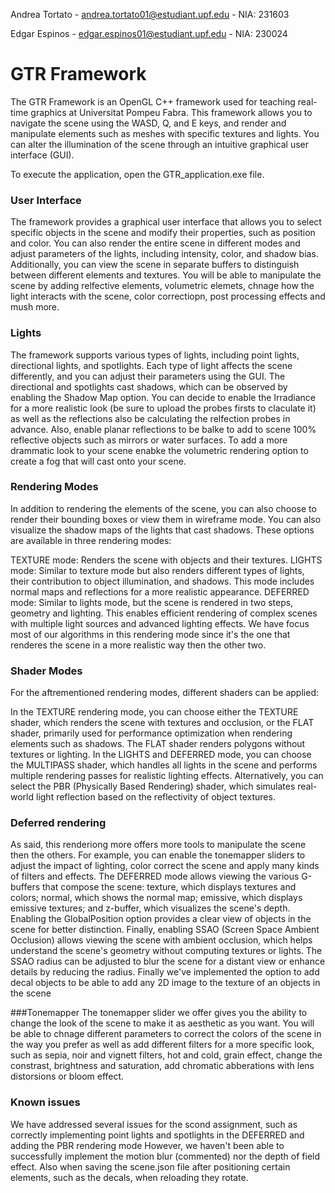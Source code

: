 Andrea Tortato - andrea.tortato01@estudiant.upf.edu - NIA: 231603

Edgar Espinos - edgar.espinos01@estudiant.upf.edu - NIA: 230024

# GTR Framework
The GTR Framework is an OpenGL C++ framework used for teaching real-time graphics at Universitat Pompeu Fabra. This framework allows you to navigate the scene using the WASD, Q, and E keys, and render and manipulate elements such as meshes with specific textures and lights. You can alter the illumination of the scene through an intuitive graphical user interface (GUI).

To execute the application, open the GTR_application.exe file.

### User Interface
The framework provides a graphical user interface that allows you to select specific objects in the scene and modify their properties, such as position and color. You can also render the entire scene in different modes and adjust parameters of the lights, including intensity, color, and shadow bias. Additionally, you can view the scene in separate buffers to distinguish between different elements and textures.
You will be able to manipulate the scene by adding relfective elements, volumetric elemets, chnage how the light interacts with the scene, color correctiopn, post processing effects and mush more.

### Lights
The framework supports various types of lights, including point lights, directional lights, and spotlights. Each type of light affects the scene differently, and you can adjust their parameters using the GUI. The directional and spotlights cast shadows, which can be observed by enabling the Shadow Map option.
You can decide to enable the Irradiance for a more realistic look (be sure to upload the probes firsts to claculate it) as well as the reflections also be calculating the relfection probes in advance. Also, enable planar reflections to be balke to add to scene 100% reflective objects such as mirrors or water surfaces.
To add a more drammatic look to your scene enabke the volumetric rendering option to create a fog that will cast onto your scene.

### Rendering Modes
In addition to rendering the elements of the scene, you can also choose to render their bounding boxes or view them in wireframe mode. You can also visualize the shadow maps of the lights that cast shadows. These options are available in three rendering modes:

TEXTURE mode: Renders the scene with objects and their textures.
LIGHTS mode: Similar to texture mode but also renders different types of lights, their contribution to object illumination, and shadows. This mode includes normal maps and reflections for a more realistic appearance.
DEFERRED mode: Similar to lights mode, but the scene is rendered in two steps, geometry and lighting. This enables efficient rendering of complex scenes with multiple light sources and advanced lighting effects.
We have focus most of our algorithms in this rendering mode since it's the one that renderes the scene in a more realistic way then the other two.

### Shader Modes
For the aftrementioned rendering modes, different shaders can be applied:

In the TEXTURE rendering mode, you can choose either the TEXTURE shader, which renders the scene with textures and occlusion, or the FLAT shader, primarily used for performance optimization when rendering elements such as shadows. The FLAT shader renders polygons without textures or lighting.
In the LIGHTS and DEFERRED mode, you can choose the MULTIPASS shader, which handles all lights in the scene and performs multiple rendering passes for realistic lighting effects. Alternatively, you can select the PBR (Physically Based Rendering) shader, which simulates real-world light reflection based on the reflectivity of object textures.

### Deferred rendering
As said, this renderiong more offers more tools to manipulate the scene then the others. For example, you can enable the tonemapper sliders to adjust the impact of lighting, color correct the scene and apply many kinds of filters and effects. The DEFERRED mode allows viewing the various G-buffers that compose the scene: texture, which displays textures and colors; normal, which shows the normal map; emissive, which displays emissive textures; and z-buffer, which visualizes the scene's depth. Enabling the GlobalPosition option provides a clear view of objects in the scene for better distinction. Finally, enabling SSAO (Screen Space Ambient Occlusion) allows viewing the scene with ambient occlusion, which helps understand the scene's geometry without computing textures or lights. The SSAO radius can be adjusted to blur the scene for a distant view or enhance details by reducing the radius.
Finally we've implemented the option to add decal objects to be able to add any 2D image to the texture of an objects in the scene

###Tonemapper
The tonemapper slider we offer gives you the ability to change the look of the scene to make it as aesthetic as you want. You will be able to chnage different parameters to correct the colors of the scene in the way you prefer as well as add different filters for a more specific look, such as sepia, noir and vignett filters, hot and cold, grain effect, change the constrast, brightness and saturation, add chromatic abberations with lens distorsions or bloom effect.

### Known issues
We have addressed several issues for the scond assignment, such as correctly implementing point lights and spotlights in the DEFERRED and adding the PBR rendering mode
However, we haven't been able to successfully implement the motion blur (commented) nor the depth of field effect.
Also when saving the scene.json file after positioning certain elements, such as the decals, when reloading they rotate.
